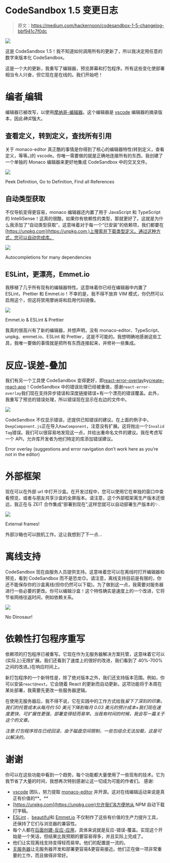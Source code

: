 # CodeSandbox 1.5 变更日志

> 原文：<https://medium.com/hackernoon/codesandbox-1-5-changelog-bbf941c7f0dc>

![](img/f40f780c3d7af6ef002070638de24b85.png)

这是 CodeSandbox 1.5！我不知道如何调用所有的更新了，所以我决定用任意的数字来版本化 CodeSandbox。

这是一个大的更新，我重写了编辑器，预览屏幕和打包程序。所有这些变化使部署相当令人兴奋，但它现在是在线的。我们开始吧！

# 编者ˌ编辑

编辑器已被改写，以使用[摩纳哥-编辑器](https://github.com/Microsoft/monaco-editor)。这个编辑器是 [vscode](https://github.com/Microsoft/vscode) 编辑器的摘录版本，因此*确实*强大。

## 查看定义，转到定义，查找所有引用

关于 monaco-editor 真正酷的事情是你得到了核心的编辑器特性(转到定义，查看定义，等等。)的 vscode。你唯一需要做的就是正确地连接所有的东西，我创建了一个单独的 Monaco 编辑器来更好地集成 CodeSandbox 中的交叉文件。

![](img/3758a48eb64028924c783d73085bfd46.png)

Peek Definition, Go to Definition, Find all References

## 自动类型获取

不仅导航变得更容易，monaco 编辑器还内置了用于 JavaScript 和 TypeScript 的 IntelliSense！这真的很酷，如果你有依赖性的类型，那就更好了。这就是为什么我添加了“自动类型获取”，这意味着对于每一个“已安装”的依赖项，我们都要在[https://unpkg.com](https://unpkg.com,)上搜索并下载类型定义。通过这种方式，您可以自动完成库。

![](img/805e51b740166c0cbb838cc8897820a3.png)

Autocompletions for many dependencies

## ESLint，更漂亮，Emmet.io

我移植了几乎所有现有的编辑器特性。这意味着你已经在编辑器中内置了 ESLint，Prettier 和 Emmet.io！不幸的是，我不得不放弃 VIM 模式，你仍然可以启用这个，但这将禁用摩纳哥和启用代码镜像。

![](img/84398f18397889facc1c41996b5a724f.png)

Emmet.io & ESLint & Prettier

我真的很高兴有了新的编辑器，并想声明，没有 monaco-editor、TypeScript、unpkg、emmet.io、ESLint 和 Prettier，这是不可能的。我想明确地感谢这些工具，我唯一要做的事情就是把所有东西连接起来，并修补一些集成。

# 反应-误差-叠加

我们有另一个工具使 CodeSandbox 变得更好，即[react-error-overlay](https://github.com/facebookincubator/create-react-app/blob/master/packages/react-error-overlay)by[create-react-app](https://github.com/facebookincubator/create-react-app/)！CodeSandbox 中的错误处理已经被重做，感谢`react-error-overlay`我们现在支持异步错误和深度链接错误+有一个漂亮的错误覆盖。此外，我重写了预览的错误处理，所以错误现在显示在右边的文件中。

![](img/5faf6d9fcceebcf34a1a82483ae10ad5.png)

CodeSandbox 不仅显示错误，还提供已知错误的建议。在上面的例子中，`DeepComponent.js`正在导入`RawComponent`，注意没有扩展。这将抛出一个`Invalid Tag`错误。我们可以很容易地发现这一点，并给出重命名文件的建议。我在考虑写一个 API，允许库开发者为他们特定的库添加错误建议。

Error overlay (suggestions and error navigation don’t work here as you’re not in the editor)

# 外部框架

现在可以在外部 url 中打开沙盒。在开发过程中，您可以使用它在单独的窗口中查看预览，或者与朋友共享沙盒的全屏版本。请注意，这个外部框架离生产版本还很远，我正在与 ZEIT 合作集成“部署到现在”,这样您就可以自动部署生产版本的✨.

![](img/8aa3baeb10ef540d9785e15ea26fefd4.png)

External frames!

外部沙箱也可以脱机工作。这让我想到了下一点…

# 离线支持

CodeSandbox 现在由服务人员提供支持。这意味着您可以在离线时打开编辑器和预览，看到 CodeSandbox 而不是恐龙🙃。请注意，离线支持目前是有限的，你还不能保存你的沙盒离线(但你仍然可以下载)。为了做到这一点，我需要对服务器进行一些必要的更改。你可以编辑沙盒！这个特性确实是速度上的一个改进，它将节省网络往返时间，例如依赖关系。

![](img/79ab41026395d546122722b8555684b9.png)

No Dinosaur!

# 依赖性打包程序重写

依赖项的打包程序已被重写。它现在作为无服务器解决方案托管，这意味着它可以(实际上)无限扩展。我们还看到了速度上的很好的改进，我们看到了 40%-700%之间的改进。)在响应时间上。

新打包程序的一个新特性是，除了绝对版本之外，我们还支持版本范围。例如，你可以安装`react@next`，它会随着 React 的更新而自动更新。这项功能将于本周在某处部署，我需要先更改一些服务器逻辑。

在使用无服务器后，我不得不说，它在实践中的工作方式给我*留下了深刻的印象。我们的托管成本从每月约 50 美元下降到每月 0.03 美元的预计成本+我们现在速度更快、可扩展性更强，部署变得轻而易举。当我有时间的时候，我会写一篇关于这个的文章。*

*注意:打包程序现在已经回滚，由于磁盘空间限制，一些包组合无法加载，这是可以解决的。*

# 谢谢

你可以在这些功能中看到一个趋势，每个功能都大量使用了一些现有的技术。它为我节省了大量的时间，我想再次特别感谢让这一切成为可能的作者们。
感谢:

*   [vscode](https://code.visualstudio.com/) 团队，努力提取 [monaco-editor](https://github.com/Microsoft/monaco-editor) 并开源。这对在线编辑运动来说是真正有价值的**。**
*   [https://unpkg.com](https://unpkg.com)允许我们&方便地从 NPM 自动下载打字稿。
*   [ESLint](http://eslint.org/) 、[beautiful](https://prettier.io/)和 [Emmet.io](https://emmet.io/) 不仅制作了这些有价值的生产力提升工具，还保持了它们与浏览器的兼容性。
*   每个人都在[后面创建-反应-应用](https://github.com/facebookincubator/create-react-app)，具体来说就是反应-错误-覆盖。实现这个开始是一个笑话，但结果比我预期的要容易得多，并且实际上完成了。
*   他们让实现离线支持变得轻而易举。他们的配置是一流的。
*   [无服务器](https://serverless.com/)让无服务器开发和部署更容易&更容易接近。他们正在做一项非常重要的工作，而且做得非常好。